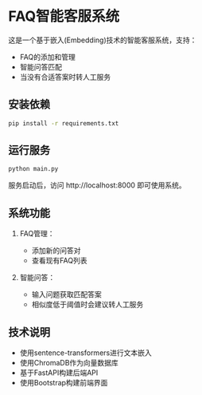 # FAQ智能客服系统

这是一个基于嵌入(Embedding)技术的智能客服系统，支持：
- FAQ的添加和管理
- 智能问答匹配
- 当没有合适答案时转人工服务

## 安装依赖

```bash
pip install -r requirements.txt
```

## 运行服务

```bash
python main.py
```

服务启动后，访问 http://localhost:8000 即可使用系统。

## 系统功能

1. FAQ管理：
   - 添加新的问答对
   - 查看现有FAQ列表

2. 智能问答：
   - 输入问题获取匹配答案
   - 相似度低于阈值时会建议转人工服务

## 技术说明

- 使用sentence-transformers进行文本嵌入
- 使用ChromaDB作为向量数据库
- 基于FastAPI构建后端API
- 使用Bootstrap构建前端界面
